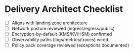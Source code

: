 
# Delivery Architect Checklist

- [ ] Aligns with landing zone architecture
- [ ] Network posture reviewed (ingress/egress/public)
- [ ] Encryption-by-default (KMS/KV/HSM) confirmed
- [ ] Observability paths (logs/metrics/traces) wired
- [ ] Policy pack coverage reviewed (exceptions documented)
